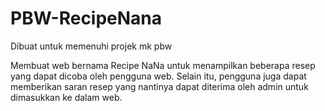 # PBW-RecipeNana
Dibuat untuk memenuhi projek mk pbw

Membuat web bernama Recipe NaNa untuk menampilkan beberapa resep yang dapat dicoba oleh pengguna web. Selain itu, pengguna juga dapat memberikan saran resep yang nantinya dapat diterima oleh admin untuk dimasukkan ke dalam web. 
